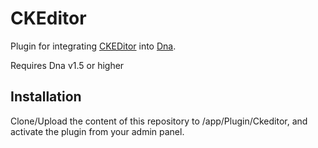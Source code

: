 # CKEditor

Plugin for integrating [CKEDitor](http://ckeditor.com/) into [Dna](http://dna.org).

Requires Dna v1.5 or higher

## Installation

Clone/Upload the content of this repository to /app/Plugin/Ckeditor, and activate the plugin from your admin panel.
